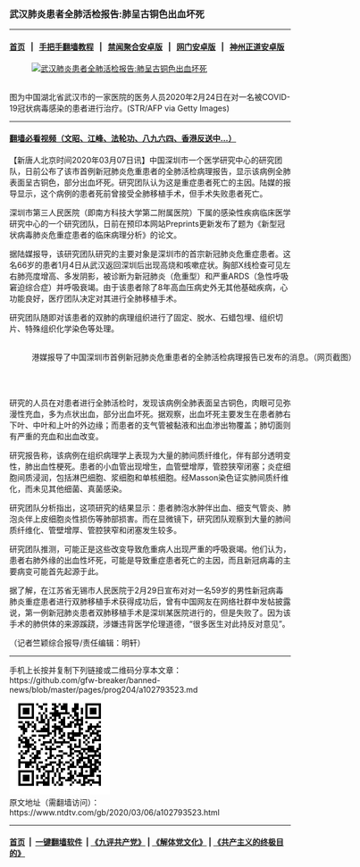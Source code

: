### 武汉肺炎患者全肺活检报告:肺呈古铜色出血坏死
------------------------

#### [首页](https://github.com/gfw-breaker/banned-news/blob/master/README.md) &nbsp;&nbsp;|&nbsp;&nbsp; [手把手翻墙教程](https://github.com/gfw-breaker/guides/wiki) &nbsp;&nbsp;|&nbsp;&nbsp; [禁闻聚合安卓版](https://github.com/gfw-breaker/bn-android) &nbsp;&nbsp;|&nbsp;&nbsp; [网门安卓版](https://github.com/oGate2/oGate) &nbsp;&nbsp;|&nbsp;&nbsp; [神州正道安卓版](https://github.com/SzzdOgate/update) 



<div><div class="featured_image">
 <a href="https://i.ntdtv.com/assets/uploads/2020/03/GettyImages-1203054004.jpg" target="_blank">
  <figure>
   <img alt="武汉肺炎患者全肺活检报告:肺呈古铜色出血坏死" src="https://i.ntdtv.com/assets/uploads/2020/03/GettyImages-1203054004-800x450.jpg"/>
  </figure><br/>
 </a>
 <span class="caption">
  图为中国湖北省武汉市的一家医院的医务人员2020年2月24日在对一名被COVID-19冠状病毒感染的患者进行治疗。(STR/AFP via Getty Images)
 </span>
</div>
</div><hr/>

#### [翻墙必看视频（文昭、江峰、法轮功、八九六四、香港反送中...）](https://github.com/gfw-breaker/banned-news/blob/master/pages/link3.md)

<div><div class="post_content" itemprop="articleBody">
 <p>
  【新唐人北京时间2020年03月07日讯】中国深圳市一个医学研究中心的研究团队，日前公布了该市首例新冠肺炎危重患者的全肺活检病理报告，显示该病例全肺表面呈古铜色，部分出血坏死。研究团队认为这是重症患者死亡的主因。陆媒的报导显示，这个病例的患者死前曾接受全肺移植手术，但手术失败患者死亡。
 </p>
 <p>
  深圳市第三人民医院（即南方科技大学第二附属医院）下属的感染性疾病临床医学研究中心的一个研究团队，日前在预印本网站Preprints更新发布了题为《新型冠状病毒肺炎危重症患者的临床病理分析》的论文。
 </p>
 <p>
  据陆媒报导，该研究团队研究的主要对象是深圳市的首宗新冠肺炎危重症患者。这名66岁的患者1月4日从武汉返回深圳后出现高烧和咳嗽症状。胸部X线检查可见左右肺亮度增高、多发阴影，被诊断为新冠肺炎（危重型）和严重ARDS（急性呼吸窘迫综合症）并呼吸衰竭。由于该患者除了8年高血压病史外无其他基础疾病，心功能良好，医疗团队决定对其进行全肺移植手术。
 </p>
 <p>
  研究团队随即对该患者的双肺的病理组织进行了固定、脱水、石蜡包埋、组织切片、特殊组织化学染色等处理。
 </p>
 <figure class="wp-caption alignnone" id="attachment_102793524" style="width: 600px">
  <img alt="" class="size-medium wp-image-102793524" src="https://i.ntdtv.com/assets/uploads/2020/03/69b506cc527735986e899d30f6cc88c5-600x380.jpg">
   <br/><figcaption class="wp-caption-text">
    港媒报导了中国深圳市首例新冠肺炎危重患者的全肺活检病理报告已发布的消息。（网页截图）
   </figcaption><br/>
  </img>
 </figure><br/>
 <p>
  研究的人员在对患者进行全肺活检时，发现该病例全肺表面呈古铜色，肉眼可见弥漫性充血，多为点状出血，部分出血坏死。据观察，出血坏死主要发生在患者肺右下叶、中叶和上叶的外边缘；而患者的支气管被黏液和出血渗出物覆盖；肺切面则有严重的充血和出血改变。
 </p>
 <p>
  研究报告称，该病例在组织病理学上表现为大量的肺间质纤维化，伴有部分透明变性，肺出血性梗死。患者的小血管出现增生，血管壁增厚，管腔狭窄闭塞；炎症细胞间质浸润，包括淋巴细胞、浆细胞和单核细胞。经Masson染色证实肺间质纤维化，而未见其他细菌、真菌感染。
 </p>
 <p>
  研究团队分析指出，这项研究的结果显示：患者肺泡水肿伴出血、细支气管炎、肺泡炎伴上皮细胞炎性损伤等肺部损害。而在显微镜下，研究团队观察到大量的肺间质纤维化、管壁增厚、管腔狭窄和闭塞发生较多。
 </p>
 <p>
  研究团队推测，可能正是这些改变导致危重病人出现严重的呼吸衰竭。他们认为，患者右肺外缘的出血性坏死，可能是导致重症患者死亡的主因，而且新冠病毒的主要病变可能首先起源于此。
 </p>
 <p>
  据了解，在江苏省无锡市人民医院于2月29日宣布对对一名59岁的男性新冠病毒肺炎重症患者进行双肺移植手术获得成功后，曾有中国网友在网络社群中发帖披露说，第一例新冠肺炎患者双肺移植手术是深圳某医院进行的，但是失败了。因为该手术的肺供体的来源蹊跷，涉嫌违背医学伦理道德，“很多医生对此持反对意见”。
 </p>
 <p>
  （记者竺颖综合报导/责任编辑：明轩）
 </p>
 <div class="single_ad">
 </div>
</div>
</div>
<hr/>
手机上长按并复制下列链接或二维码分享本文章：<br/>
https://github.com/gfw-breaker/banned-news/blob/master/pages/prog204/a102793523.md <br/>
<a href='https://github.com/gfw-breaker/banned-news/blob/master/pages/prog204/a102793523.md'><img src='https://github.com/gfw-breaker/banned-news/blob/master/pages/prog204/a102793523.md.png'/></a> <br/>
原文地址（需翻墙访问）：https://www.ntdtv.com/gb/2020/03/06/a102793523.html


------------------------
#### [首页](https://github.com/gfw-breaker/banned-news/blob/master/README.md) &nbsp;|&nbsp; [一键翻墙软件](https://github.com/gfw-breaker/nogfw/blob/master/README.md) &nbsp;| [《九评共产党》](https://github.com/gfw-breaker/9ping.md/blob/master/README.md#九评之一评共产党是什么) | [《解体党文化》](https://github.com/gfw-breaker/jtdwh.md/blob/master/README.md) | [《共产主义的终极目的》](https://github.com/gfw-breaker/gczydzjmd.md/blob/master/README.md)


<img src='http://gfw-breaker.win/banned-news/pages/prog204/a102793523.md' width='0px' height='0px'/>